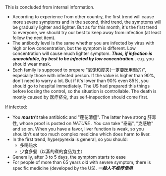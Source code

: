 This is concluded from internal information.  

- According to experience from other country, the first trend will cause more severe symptoms and in the second, third trend, the symptoms will be gradually lighter and lighter. But as for this month, it's the first trend to everyone, we should try our best to keep away from infection (at least follow the next item).  
- The antibody level is the same whether you are infected by virus with high or low concentration, but the symptom is different. Low concentration will cause much lighter symptom. ***Thus, if infection is unavoidable, try best to be infected by low concentration.***. e.g. you should wear mask.  
- Each family is supposed to prepare "氧饱和度夹(一定要医用型的)", especially those with infected person. If the value is higher than 90%, don't need to warry a lot. But if it's lower than 90% even 85%, you should go to hospital immediately. The US had prepared this things before loosing the control, so the situation is controllable. The death is mostly caused by 医疗挤兑, thus self-inspection should come first.    


If infected: 
- You ***mustn't*** take antibiotic and "莲花清瘟". The latter have strong 肝毒性, whose proof is posted on *NATURE* . You can take "泰诺", "克感敏" and so on. When you have a favor, liver function is weak, so you shouldn't eat too much complex medicine which does harm to liver.  
- In the first trend, hyperpyrexia is general, so you should:
    - 多喝热水  
    - 少食多餐（以蒸的煮的食品为主）  
- Generally, after 3 to 5 days, the symptom starts to ease  
- For people of more than 65 years old with severe symptom, there is specific medicine (developed by the US). ***一般人不推荐使用***  


